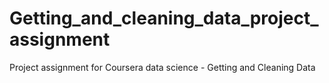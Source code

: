 # Getting_and_cleaning_data_project_assignment
Project assignment for Coursera data science - Getting and Cleaning Data
